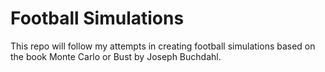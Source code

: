 # Football Simulations

This repo will follow my attempts in creating football simulations based on the book Monte Carlo or Bust by Joseph Buchdahl.
